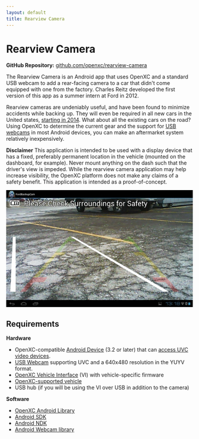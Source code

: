 ```yaml
---
layout: default
title: Rearview Camera
---
```


<div class="page-header">
    <h1>Rearview Camera</h1>
</div>

**GitHub Repository:** [github.com/openxc/rearview-camera][github-repo]

The Rearview Camera is an Android app that uses OpenXC and a standard USB
webcam to add a rear-facing camera to a car that didn't come equipped with one
from the factory. Charles Reitz developed the first version of
this app as a summer intern at Ford in 2012.

Rearview cameras are undeniably useful, and have been found to minimize
accidents while backing up. They will even be required in all new cars in the
United states, [starting in
2014](http://www.nytimes.com/2012/02/28/business/us-rule-set-for-cameras-at-cars-rear.html?_r=0).
What about all the existing cars on the road? Using OpenXC to determine the
current gear and the support for [USB webcams][USB webcam] in most Android
devices, you can make an aftermarket system relatively inexpensively.

**Disclaimer** This application is intended to be used with a display device
that has a fixed, preferably permanent location in the vehicle (mounted on the
dashboard, for example). Never mount anything on the dash such that the driver's
view is impeded. While the rearview camera application may help increase
visibility, the OpenXC platform does not make any claims of a safety benefit.
This application is intended as a proof-of-concept.

![Rearview Camera Sequence](/projects/software/images/rearview_sequence.gif)

<div class="page-header">
    <h2>Requirements</h2>
</div>

**Hardware**

* OpenXC-compatible [Android
   Device](http://openxcplatform.com/android/index.html) (3.2 or later) that
   can [access UVC video devices](#android-usb-webcam).
* [USB Webcam][] supporting UVC and a 640x480 resolution in the YUYV format.
* [OpenXC Vehicle
   Interface](https://openxcplatform.com/vehicle-interface/index.html) (VI) with
   vehicle-specific firmware
* [OpenXC-supported
   vehicle](http://openxcplatform.com/vehicle-interface/output-format.html)
* USB hub (if you will be using the VI over USB in addition to the camera)

**Software**

* [OpenXC Android
  Library](http://openxcplatform.com/getting-started/library-installation.html)
* [Android SDK](http://developer.android.com/sdk/index.html)
* [Android NDK](http://developer.android.com/tools/sdk/ndk/index.html)
* [Android Webcam library](https://github.com/openxc/android-webcam)

[USB webcam]: http://www.logitech.com/en-us/product/webcam-C110?crid=34
[github-repo]: https://github.com/openxc/rearview-camera
